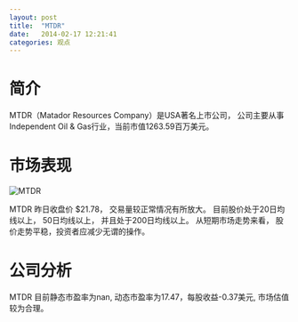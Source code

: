 ```yaml
---
layout: post
title:  "MTDR"
date:   2014-02-17 12:21:41
categories: 观点
---
```


# 简介
MTDR（Matador Resources Company）是USA著名上市公司，
公司主要从事Independent Oil & Gas行业，当前市值1263.59百万美元。

# 市场表现

![MTDR](http://finviz.com/chart.ashx?t=MTDR&ty=c&ta=1&p=d&s=l)

MTDR 昨日收盘价 $21.78，
交易量较正常情况有所放大。
目前股价处于20日均线以上，
50日均线以上，
并且处于200日均线以上。
从短期市场走势来看，
股价走势平稳，投资者应减少无谓的操作。

# 公司分析
MTDR 目前静态市盈率为nan, 动态市盈率为17.47，每股收益-0.37美元,
市场估值较为合理。
